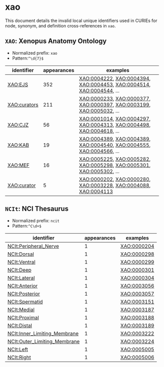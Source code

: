 # xao

This document details the invalid local unique identifiers used in CURIEs
for node, synonym, and definition cross-references in `xao`.


## `XAO`: Xenopus Anatomy Ontology

- Normalized prefix: `xao`
- Pattern:`^\d{7}$`


| identifier                                          |   appearances | examples                                                                                                                                                                                                                                                           |
|-----------------------------------------------------|---------------|--------------------------------------------------------------------------------------------------------------------------------------------------------------------------------------------------------------------------------------------------------------------|
| [XAO:EJS](https://bioregistry.io/XAO:EJS)           |           352 | [XAO:0004222](https://bioregistry.io/XAO:0004222), [XAO:0004394](https://bioregistry.io/XAO:0004394), [XAO:0004453](https://bioregistry.io/XAO:0004453), [XAO:0004514](https://bioregistry.io/XAO:0004514), [XAO:0004544](https://bioregistry.io/XAO:0004544), ... |
| [XAO:curators](https://bioregistry.io/XAO:curators) |           211 | [XAO:0000233](https://bioregistry.io/XAO:0000233), [XAO:0000377](https://bioregistry.io/XAO:0000377), [XAO:0000397](https://bioregistry.io/XAO:0000397), [XAO:0003199](https://bioregistry.io/XAO:0003199), [XAO:0005032](https://bioregistry.io/XAO:0005032), ... |
| [XAO:CJZ](https://bioregistry.io/XAO:CJZ)           |            56 | [XAO:0001014](https://bioregistry.io/XAO:0001014), [XAO:0004297](https://bioregistry.io/XAO:0004297), [XAO:0004313](https://bioregistry.io/XAO:0004313), [XAO:0004498](https://bioregistry.io/XAO:0004498), [XAO:0004618](https://bioregistry.io/XAO:0004618), ... |
| [XAO:KAB](https://bioregistry.io/XAO:KAB)           |            19 | [XAO:0004389](https://bioregistry.io/XAO:0004389), [XAO:0004389](https://bioregistry.io/XAO:0004389), [XAO:0004540](https://bioregistry.io/XAO:0004540), [XAO:0004555](https://bioregistry.io/XAO:0004555), [XAO:0004566](https://bioregistry.io/XAO:0004566), ... |
| [XAO:MEF](https://bioregistry.io/XAO:MEF)           |            16 | [XAO:0005225](https://bioregistry.io/XAO:0005225), [XAO:0005282](https://bioregistry.io/XAO:0005282), [XAO:0005298](https://bioregistry.io/XAO:0005298), [XAO:0005301](https://bioregistry.io/XAO:0005301), [XAO:0005302](https://bioregistry.io/XAO:0005302), ... |
| [XAO:curator](https://bioregistry.io/XAO:curator)   |             5 | [XAO:0000202](https://bioregistry.io/XAO:0000202), [XAO:0000280](https://bioregistry.io/XAO:0000280), [XAO:0003228](https://bioregistry.io/XAO:0003228), [XAO:0004088](https://bioregistry.io/XAO:0004088), [XAO:0004113](https://bioregistry.io/XAO:0004113)      |

## `NCIt`: NCI Thesaurus

- Normalized prefix: `ncit`
- Pattern:`^C\d+$`


| identifier                                                                          |   appearances | examples                                          |
|-------------------------------------------------------------------------------------|---------------|---------------------------------------------------|
| [NCIt:Peripheral_Nerve](https://bioregistry.io/NCIt:Peripheral_Nerve)               |             1 | [XAO:0000204](https://bioregistry.io/XAO:0000204) |
| [NCIt:Dorsal](https://bioregistry.io/NCIt:Dorsal)                                   |             1 | [XAO:0000298](https://bioregistry.io/XAO:0000298) |
| [NCIt:Ventral](https://bioregistry.io/NCIt:Ventral)                                 |             1 | [XAO:0000299](https://bioregistry.io/XAO:0000299) |
| [NCIt:Deep](https://bioregistry.io/NCIt:Deep)                                       |             1 | [XAO:0000301](https://bioregistry.io/XAO:0000301) |
| [NCIt:Lateral](https://bioregistry.io/NCIt:Lateral)                                 |             1 | [XAO:0000304](https://bioregistry.io/XAO:0000304) |
| [NCIt:Anterior](https://bioregistry.io/NCIt:Anterior)                               |             1 | [XAO:0003056](https://bioregistry.io/XAO:0003056) |
| [NCIt:Posterior](https://bioregistry.io/NCIt:Posterior)                             |             1 | [XAO:0003057](https://bioregistry.io/XAO:0003057) |
| [NCIt:Spermatid](https://bioregistry.io/NCIt:Spermatid)                             |             1 | [XAO:0003151](https://bioregistry.io/XAO:0003151) |
| [NCIt:Medial](https://bioregistry.io/NCIt:Medial)                                   |             1 | [XAO:0003187](https://bioregistry.io/XAO:0003187) |
| [NCIt:Proximal](https://bioregistry.io/NCIt:Proximal)                               |             1 | [XAO:0003188](https://bioregistry.io/XAO:0003188) |
| [NCIt:Distal](https://bioregistry.io/NCIt:Distal)                                   |             1 | [XAO:0003189](https://bioregistry.io/XAO:0003189) |
| [NCIt:Inner_Limiting_Membrane](https://bioregistry.io/NCIt:Inner_Limiting_Membrane) |             1 | [XAO:0003222](https://bioregistry.io/XAO:0003222) |
| [NCIt:Outer_Limiting_Membrane](https://bioregistry.io/NCIt:Outer_Limiting_Membrane) |             1 | [XAO:0003224](https://bioregistry.io/XAO:0003224) |
| [NCIt:Left](https://bioregistry.io/NCIt:Left)                                       |             1 | [XAO:0005005](https://bioregistry.io/XAO:0005005) |
| [NCIt:Right](https://bioregistry.io/NCIt:Right)                                     |             1 | [XAO:0005006](https://bioregistry.io/XAO:0005006) |

